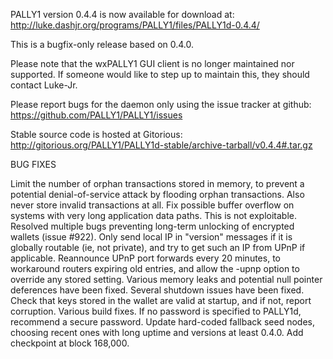 PALLY1 version 0.4.4 is now available for download at:
http://luke.dashjr.org/programs/PALLY1/files/PALLY1d-0.4.4/

This is a bugfix-only release based on 0.4.0.

Please note that the wxPALLY1 GUI client is no longer maintained nor supported. If someone would like to step up to maintain this, they should contact Luke-Jr.

Please report bugs for the daemon only using the issue tracker at github:
https://github.com/PALLY1/PALLY1/issues

Stable source code is hosted at Gitorious:
http://gitorious.org/PALLY1/PALLY1d-stable/archive-tarball/v0.4.4#.tar.gz

BUG FIXES

Limit the number of orphan transactions stored in memory, to prevent a potential denial-of-service attack by flooding orphan transactions. Also never store invalid transactions at all.
Fix possible buffer overflow on systems with very long application data paths. This is not exploitable.
Resolved multiple bugs preventing long-term unlocking of encrypted wallets (issue #922).
Only send local IP in "version" messages if it is globally routable (ie, not private), and try to get such an IP from UPnP if applicable.
Reannounce UPnP port forwards every 20 minutes, to workaround routers expiring old entries, and allow the -upnp option to override any stored setting.
Various memory leaks and potential null pointer deferences have been
fixed.
Several shutdown issues have been fixed.
Check that keys stored in the wallet are valid at startup, and if not,
report corruption.
Various build fixes.
If no password is specified to PALLY1d, recommend a secure password.
Update hard-coded fallback seed nodes, choosing recent ones with long uptime and versions at least 0.4.0.
Add checkpoint at block 168,000.

